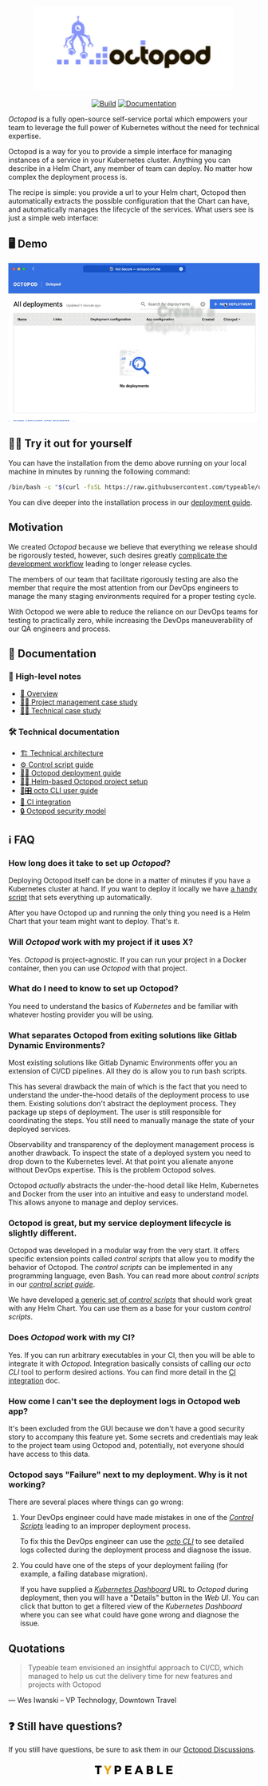 <p align="center">
   <a href="#"><img src="img/logo.svg" width="400"></img></a>
</p>

<p align="center">
   <a href="https://github.com/typeable/octopod/actions?query=workflow%3ABuild"><img src="https://github.com/typeable/octopod/workflows/Build/badge.svg?branch=master" alt="Build"></a>
   <a href="https://github.com/typeable/octopod/actions?query=workflow%3ADocumentation+branch%3Amaster"><img src="https://github.com/typeable/octopod/workflows/Documentation/badge.svg?branch=master" alt="Documentation"></a>
</p>

_Octopod_ is a fully open-source self-service portal which empowers your team to leverage the full power of Kubernetes without the need for technical expertise.

Octopod is a way for you to provide a simple interface for managing instances of a service in your Kubernetes cluster. Anything you can describe in a Helm Chart, any member of team can deploy. No matter how complex the deployment process is.

The recipe is simple: you provide a url to your Helm chart, Octopod then automatically extracts the possible configuration that the Chart can have, and automatically manages the lifecycle of the services. What users see is just a simple web interface:

## 🖥 Demo

<p align="center"><img src="img/demo.gif"></img></p>

## 🧑‍🔬 Try it out for yourself

You can have the installation from the demo above running on your local machine in minutes by running the following command:

```bash
/bin/bash -c "$(curl -fsSL https://raw.githubusercontent.com/typeable/octopod/master/octopod_local_install.sh)"
```

You can dive deeper into the installation process in our [deployment guide](docs/en/Octopod_deployment_guide.md).

## Motivation

We created _Octopod_ because we believe that everything we release should be rigorously tested, however, such desires greatly [complicate the development workflow](docs/en/PM_case_study.md) leading to longer release cycles.

The members of our team that facilitate rigorously testing are also the member that require the most attention from our DevOps engineers to manage the many staging environments required for a proper testing cycle.

With Octopod we were able to reduce the reliance on our DevOps teams for testing to practically zero, while increasing the DevOps maneuverability of our QA engineers and process.

## 📑 Documentation

### 🔭 High-level notes
- [🐙 Overview](docs/en/Overview.md)
- [🧑‍🔬 Project management case study](docs/en/PM_case_study.md)
- [🧑‍💻 Technical case study](docs/en/Tech_case_study.md)

### 🛠️ Technical documentation
- [🏗 Technical architecture](docs/en/Technical_architecture.md)
- [⚙️ Control script guide][cs]
- [🔧🐙 Octopod deployment guide](docs/en/Octopod_deployment_guide.md)
- [🔧🚀 Helm-based Octopod project setup](docs/en/Helm-based_deployment_guide.md)
- [🐙🎛 octo CLI user guide][octo]
- [🤖 CI integration](docs/en/Integration.md)
- [🔒 Octopod security model](docs/en/Security_model.md)

## ℹ️ FAQ

### How long does it take to set up _Octopod_?

Deploying Octopod itself can be done in a matter of minutes if you have a Kubernetes cluster at hand. If you want to deploy it locally we have [a handy script](docs/en/Octopod_deployment_guide.md#if-you-want-to-try-it-locally) that sets everything up automatically.

After you have Octopod up and running the only thing you need is a Helm Chart that your team might want to deploy. That's it.

### Will _Octopod_ work with my project if it uses X?

Yes. _Octopod_ is project-agnostic. If you can run your project in a Docker container, then you can use _Octopod_ with that project.

### What do I need to know to set up Octopod?

You need to understand the basics of _Kubernetes_ and be familiar with whatever hosting provider you will be using.

### What separates Octopod from exiting solutions like Gitlab Dynamic Environments?

Most existing solutions like Gitlab Dynamic Environments offer you an extension of CI/CD pipelines. All they do is allow you to run bash scripts.

This has several drawback the main of which is the fact that you need to understand the under-the-hood details of the deployment process to use them. Existing solutions don't abstract the deployment process. They package up steps of deployment. The user is still responsible for coordinating the steps. You still need to manually manage the state of your deployed services.

Observability and transparency of the deployment management process is another drawback. To inspect the state of a deployed system you need to drop down to the Kubernetes level. At that point you alienate anyone without DevOps expertise. This is the problem Octopod solves.

Octopod _actually_ abstracts the under-the-hood detail like Helm, Kubernetes and Docker from the user into an intuitive and easy to understand model. This allows anyone to manage and deploy services.

### Octopod is great, but my service deployment lifecycle is slightly different.

Octopod was developed in a modular way from the very start. It offers specific extension points called _control scripts_ that allow you to modify the behavior of Octopod. The _control scripts_ can be implemented in any programming language, even Bash. You can read more about _control scripts_ in our [_control script guide_][cs].

We have developed [a generic set of _control scripts_](helm-control-scripts/) that should work great with any Helm Chart. You can use them as a base for your custom _control scripts_.

### Does _Octopod_ work with my CI?

Yes. If you can run arbitrary executables in your CI, then you will be able to integrate it with _Octopod_. Integration basically consists of calling our _octo CLI_ tool to perform desired actions. You can find more detail in the [CI integration](docs/en/Integration.md) doc.

### How come I can't see the deployment logs in Octopod web app?

It's been excluded from the GUI because we don't have a good security story to accompany this feature yet. Some secrets and credentials may leak to the project team using Octopod and, potentially, not everyone should have access to this data.

### Octopod says "Failure" next to my deployment. Why is it not working?

There are several places where things can go wrong:

1. Your DevOps engineer could have made mistakes in one of the [_Control Scripts_][cs] leading to an improper deployment process.

   To fix this the DevOps engineer can use the [_octo CLI_][octo] to see detailed logs collected during the deployment process and diagnose the issue.
2. You could have one of the steps of your deployment failing (for example, a failing database migration).

   If you have supplied a [_Kubernetes Dashboard_](https://kubernetes.io/docs/tasks/access-application-cluster/web-ui-dashboard/) URL to _Octopod_ during deployment, then you will have a "Details" button in the _Web UI_. You can click that button to get a filtered view of the _Kubernetes Dashboard_ where you can see what could have gone wrong and diagnose the issue.


## Quotations

> Typeable team envisioned an insightful approach to CI/CD, which managed to help us cut the delivery time for new features and projects with Octopod

— Wes Iwanski – VP Technology, Downtown Travel

## ❓ Still have questions?

If you still have questions, be sure to ask them in our [Octopod Discussions](https://github.com/typeable/octopod/discussions).

<p align="center"><a href="https://typeable.io"><img src="img/typeable_logo.svg" width="177px"></img></a></p>

[cs]: docs/en/Control_scripts.md
[octo]: docs/en/Octo_user_guide.md
